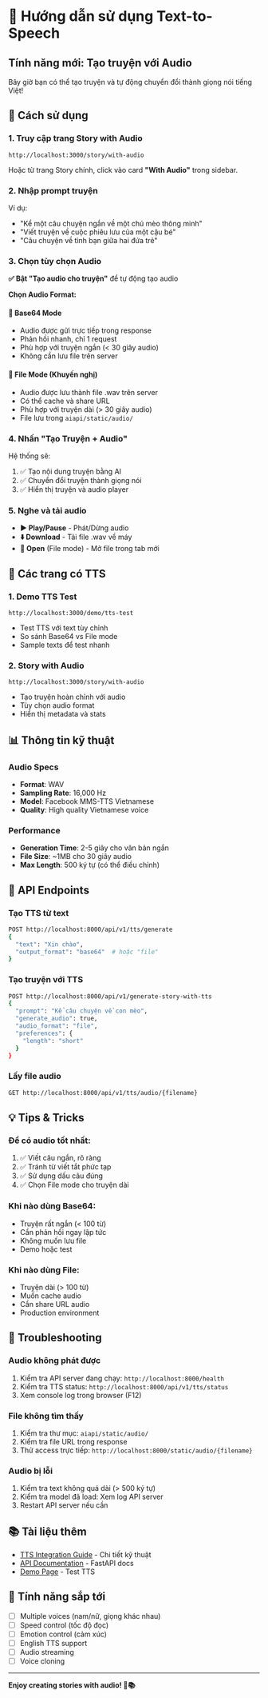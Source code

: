 # 🎵 Hướng dẫn sử dụng Text-to-Speech

## Tính năng mới: Tạo truyện với Audio

Bây giờ bạn có thể tạo truyện và tự động chuyển đổi thành giọng nói tiếng Việt!

## 🚀 Cách sử dụng

### 1. Truy cập trang Story with Audio

```
http://localhost:3000/story/with-audio
```

Hoặc từ trang Story chính, click vào card **"With Audio"** trong sidebar.

### 2. Nhập prompt truyện

Ví dụ:

- "Kể một câu chuyện ngắn về một chú mèo thông minh"
- "Viết truyện về cuộc phiêu lưu của một cậu bé"
- "Câu chuyện về tình bạn giữa hai đứa trẻ"

### 3. Chọn tùy chọn Audio

**✅ Bật "Tạo audio cho truyện"** để tự động tạo audio

**Chọn Audio Format:**

#### 📝 Base64 Mode

- Audio được gửi trực tiếp trong response
- Phản hồi nhanh, chỉ 1 request
- Phù hợp với truyện ngắn (< 30 giây audio)
- Không cần lưu file trên server

#### 📁 File Mode (Khuyến nghị)

- Audio được lưu thành file .wav trên server
- Có thể cache và share URL
- Phù hợp với truyện dài (> 30 giây audio)
- File lưu trong `aiapi/static/audio/`

### 4. Nhấn "Tạo Truyện + Audio"

Hệ thống sẽ:

1. ✅ Tạo nội dung truyện bằng AI
2. ✅ Chuyển đổi truyện thành giọng nói
3. ✅ Hiển thị truyện và audio player

### 5. Nghe và tải audio

- **▶️ Play/Pause** - Phát/Dừng audio
- **⬇️ Download** - Tải file .wav về máy
- **🔗 Open** (File mode) - Mở file trong tab mới

## 🎯 Các trang có TTS

### 1. Demo TTS Test

```
http://localhost:3000/demo/tts-test
```

- Test TTS với text tùy chỉnh
- So sánh Base64 vs File mode
- Sample texts để test nhanh

### 2. Story with Audio

```
http://localhost:3000/story/with-audio
```

- Tạo truyện hoàn chỉnh với audio
- Tùy chọn audio format
- Hiển thị metadata và stats

## 📊 Thông tin kỹ thuật

### Audio Specs

- **Format**: WAV
- **Sampling Rate**: 16,000 Hz
- **Model**: Facebook MMS-TTS Vietnamese
- **Quality**: High quality Vietnamese voice

### Performance

- **Generation Time**: 2-5 giây cho văn bản ngắn
- **File Size**: ~1MB cho 30 giây audio
- **Max Length**: 500 ký tự (có thể điều chỉnh)

## 🔧 API Endpoints

### Tạo TTS từ text

```bash
POST http://localhost:8000/api/v1/tts/generate
{
  "text": "Xin chào",
  "output_format": "base64"  # hoặc "file"
}
```

### Tạo truyện với TTS

```bash
POST http://localhost:8000/api/v1/generate-story-with-tts
{
  "prompt": "Kể câu chuyện về con mèo",
  "generate_audio": true,
  "audio_format": "file",
  "preferences": {
    "length": "short"
  }
}
```

### Lấy file audio

```bash
GET http://localhost:8000/api/v1/tts/audio/{filename}
```

## 💡 Tips & Tricks

### Để có audio tốt nhất:

1. ✅ Viết câu ngắn, rõ ràng
2. ✅ Tránh từ viết tắt phức tạp
3. ✅ Sử dụng dấu câu đúng
4. ✅ Chọn File mode cho truyện dài

### Khi nào dùng Base64:

- Truyện rất ngắn (< 100 từ)
- Cần phản hồi ngay lập tức
- Không muốn lưu file
- Demo hoặc test

### Khi nào dùng File:

- Truyện dài (> 100 từ)
- Muốn cache audio
- Cần share URL audio
- Production environment

## 🐛 Troubleshooting

### Audio không phát được

1. Kiểm tra API server đang chạy: `http://localhost:8000/health`
2. Kiểm tra TTS status: `http://localhost:8000/api/v1/tts/status`
3. Xem console log trong browser (F12)

### File không tìm thấy

1. Kiểm tra thư mục: `aiapi/static/audio/`
2. Kiểm tra file URL trong response
3. Thử access trực tiếp: `http://localhost:8000/static/audio/{filename}`

### Audio bị lỗi

1. Kiểm tra text không quá dài (> 500 ký tự)
2. Kiểm tra model đã load: Xem log API server
3. Restart API server nếu cần

## 📚 Tài liệu thêm

- [TTS Integration Guide](./TTS_INTEGRATION_GUIDE.md) - Chi tiết kỹ thuật
- [API Documentation](http://localhost:8000/docs) - FastAPI docs
- [Demo Page](http://localhost:3000/demo/tts-test) - Test TTS

## 🎉 Tính năng sắp tới

- [ ] Multiple voices (nam/nữ, giọng khác nhau)
- [ ] Speed control (tốc độ đọc)
- [ ] Emotion control (cảm xúc)
- [ ] English TTS support
- [ ] Audio streaming
- [ ] Voice cloning

---

**Enjoy creating stories with audio! 🎵📚**
